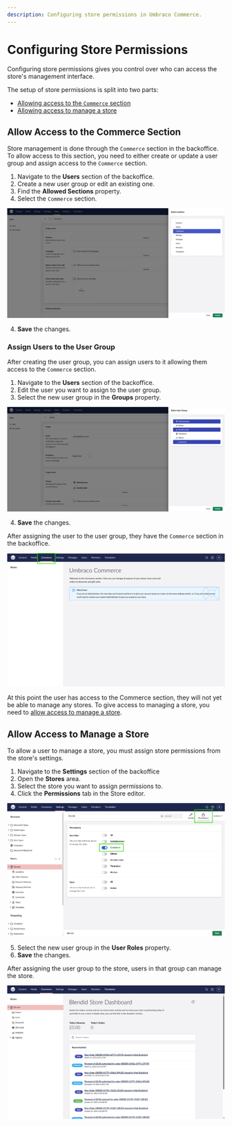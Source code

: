 ```yaml
---
description: Configuring store permissions in Umbraco Commerce.
---
```


# Configuring Store Permissions

Configuring store permissions gives you control over who can access the store's management interface.

The setup of store permissions is split into two parts:

* [Allowing access to the `Commerce` section](#allow-access-to-the-commerce-section)
* [Allowing access to manage a store](#allow-access-to-manage-a-store)

## Allow Access to the Commerce Section

Store management is done through the `Commerce` section in the backoffice. To allow access to this section, you need to either create or update a user group and assign access to the `Commerce` section.

1. Navigate to the **Users** section of the backoffice.
2. Create a new user group or edit an existing one.
3. Find the **Allowed Sections** property.
4. Select the `Commerce` section.

![Assign Commerce Allowed Section](../images/users/user-group.png )

4. **Save** the changes.

### Assign Users to the User Group

After creating the user group, you can assign users to it allowing them access to the `Commerce` section.

1. Navigate to the **Users** section of the backoffice.
2. Edit the user you want to assign to the user group.
3. Select the new user group in the **Groups** property.

![Assign Commerce User Group to User](../images/users/assign-user.png)

4. **Save** the changes.

After assigning the user to the user group, they have the `Commerce` section in the backoffice.

![Commerce Section](../images/blendid/commerce_no_stores_highlight.png)

At this point the user has access to the Commerce section, they will not yet be able to manage any stores. To give access to managing a store, you need to [allow access to manage a store](#allow-access-to-manage-a-store).

## Allow Access to Manage a Store

To allow a user to manage a store, you must assign store permissions from the store's settings.

1. Navigate to the **Settings** section of the backoffice
2. Open the **Stores** area.
3. Select the store you want to assign permissions to.
4. Click the **Permissions** tab in the Store editor.

![Store Permissions](../images/blendid/store_permissions.png)

5. Select the new user group in the **User Roles** property.
6. **Save** the changes.

After assigning the user group to the store, users in that group can manage the store.

![Commerce Section](../images/blendid/commerce_with_store.png)
